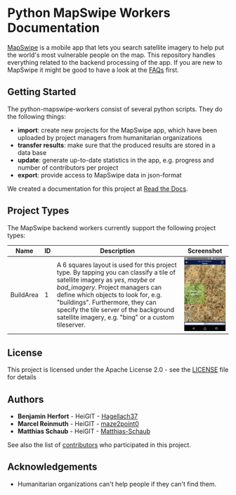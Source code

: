 # Python MapSwipe Workers Documentation
[MapSwipe](http://mapswipe.org/) is a mobile app that lets you search satellite imagery to help put the world's most vulnerable people on the map. This repository handles everything related to the backend processing of the app. If you are new to MapSwipe it might be good to have a look at the [FAQs](http://mapswipe.org/faq.html) first.

## Getting Started
The python-mapswipe-workers consist of several python scripts. They do the following things:
* **import**: create new projects for the MapSwipe app, which have been uploaded by project managers from humanitarian organizations
* **transfer results**: make sure that the produced results are stored in a data base
* **update**: generate up-to-date statistics in the app, e.g. progress and number of contributors per project
* **export**: provide access to MapSwipe data in json-format

We created a documentation for this project at [Read the Docs](https://mapswipe-workers.readthedocs.io/en/dev/).

## Project Types
The MapSwipe backend workers currently support the following project types:

| Name | ID | Description | Screenshot |
| ---- | -- | ----------- | ---------- |
| BuildArea | 1 | A 6 squares layout is used for this project type. By tapping you can classify a tile of satellite imagery as *yes*, *maybe* or *bad_imagery*. Project managers can define which objects to look for, e.g. "buildings". Furthermore, they can specify the tile server of the background satellite imagery, e.g. "bing" or a custom tileserver. | <img src="docs/_static/img/BuildArea_screenshot.png" width="250px"> |

## License
This project is licensed under the Apache License 2.0 - see the [LICENSE](LICENSE) file for details

## Authors
* **Benjamin Herfort** - HeiGIT - [Hagellach37](https://github.com/Hagellach37)
* **Marcel Reinmuth** - HeiGIT - [maze2point0](https://github.com/maze2point0)
* **Matthias Schaub** - HeiGIT - [Matthias-Schaub](https://github.com/Matthias-Schaub)


See also the list of [contributors](contributors.md) who participated in this project.

## Acknowledgements
* Humanitarian organizations can't help people if they can't find them.
